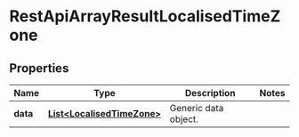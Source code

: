 
# RestApiArrayResultLocalisedTimeZone

## Properties
Name | Type | Description | Notes
------------ | ------------- | ------------- | -------------
**data** | [**List&lt;LocalisedTimeZone&gt;**](LocalisedTimeZone.md) | Generic data object. | 




